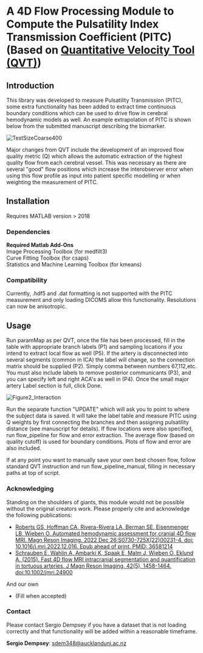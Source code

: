 A 4D Flow Processing Module to Compute the Pulsatility Index Transmission Coefficient (PITC) (Based on [Quantitative Velocity Tool (QVT)](https://github.com/uwmri/QVT))
=========
## Introduction ##
This library was developed to measure Pulsatility Transmission (PITC), some extra functionality has been added to extract time continuous boundary conditions which can be used to drive flow in cerebral hemodynamic models as well. 
An example extrapolation of PITC is shown below from the submitted manuscript describing the biomarker.

![TestSizeCoarse400](https://github.com/ABI-Animus-Laboratory/QVTplus/assets/108192400/0f48fa5a-f434-4e9f-852f-3f3d02526581)


Major changes from QVT include the development of an improved flow  quality metric (Q) which allows the automatic extraction of the highest quality flow from each cerebral vessel. This was necessary as there are several "good" flow positions which increase the interobserver error when using this flow profile as input into patient specific modelling or when weighting the measurement of PITC.

## Installation ##
Requires MATLAB version > 2018
### Dependencies ###
**Required Matlab Add-Ons** \
Image Processing Toolbox (for medfilt3) \
Curve Fitting Toolbox (for csaps) \
Statistics and Machine Learning Toolbox (for kmeans)
### Compatibility ###
Currently, .hdf5 and .dat formatting is not supported with the PITC measurement and only loading DICOMS allow this functionality. Resolutions can now be anisotropic.
## Usage
Run paramMap as per QVT, once the file has been processed, fill in the table with appropriate branch labels (P1) and sampling locations if you intend to extract local flow as well (P5). If the artery is disconnected into several segments (common in ICA) the label will change, so the connection matrix should be supplied (P2). Simply comma between numbers 67,112,etc. You must also include labels to remove posterior communicants (P3), and you can specify left and right ACA's as well in (P4). Once the small major artery Label section is full, click Done. 

![Figure2_Interaction](https://github.com/ABI-Animus-Laboratory/QVTplus/assets/108192400/c52a5d6a-3cee-49e1-9559-9ca4bcfbbbd4)

Run the separate function "UPDATE" which will ask you to point to where the subject data is saved. It will take the label table and measure PITC using Q weights by first connecting the branches and then assigning pulsatility distance (see manuscript for details). If flow locations were also specified, run flow_pipeline for flow and error extraction. The average flow (based on quality cutoff) is used for boundary conditions. Plots of flow and error are also included.

If at any point you want to manually save your own best chosen flow, follow standard QVT instruction and run flow_pipeline_manual, filling in necessary paths at top of script.

### Acknowledging ### 
Standing on the shoulders of giants, this module would not be possible without the original creators work. Please properly cite and acknowledge the following publications:

- [Roberts GS, Hoffman CA, Rivera-Rivera LA, Berman SE, Eisenmenger LB, Wieben O. Automated hemodynamic assessment for cranial 4D flow MRI. Magn Reson Imaging. 2022 Dec 26:S0730-725X(22)00231-4. doi: 10.1016/j.mri.2022.12.016. Epub ahead of print. PMID: 36581214](https://pubmed.ncbi.nlm.nih.gov/36581214/)
- [Schrauben E, Wahlin A, Ambarki K, Spaak E, Malm J, Wieben O, Eklund A. (2015). Fast 4D flow MRI intracranial segmentation and quantification in tortuous arteries. J Magn Reson Imaging, 42(5), 1458-1464. doi:10.1002/jmri.24900](https://pubmed.ncbi.nlm.nih.gov/25847621/)

And our own
- (Fill when accepted)

### Contact ### 
Please contact Sergio Dempsey if you have a dataset that is not loading correctly and that functionality will be added within a reasonable timeframe.

**Sergio Dempsey**: sdem348@aucklanduni.ac.nz
